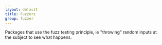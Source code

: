 ```yaml
---
layout: default
title: Fuzzers
group: fuzzer
---
```


Packages that use the fuzz testing principle, ie "throwing" random inputs at the subject to see what
happens.